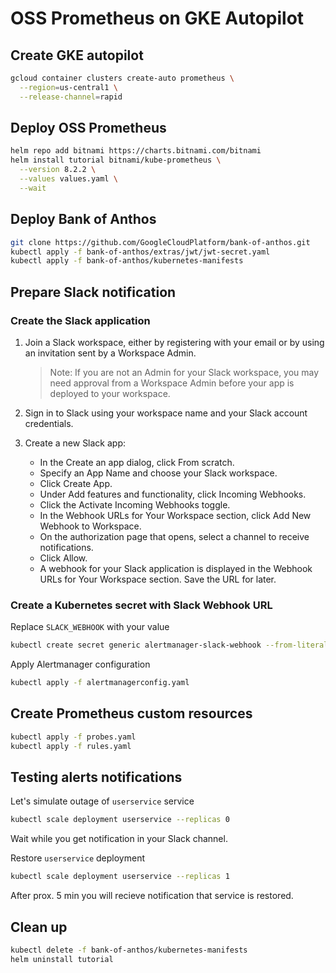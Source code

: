 # OSS Prometheus on GKE Autopilot

## Create GKE autopilot

```bash
gcloud container clusters create-auto prometheus \
  --region=us-central1 \
  --release-channel=rapid
```

## Deploy OSS Prometheus

```bash
helm repo add bitnami https://charts.bitnami.com/bitnami
helm install tutorial bitnami/kube-prometheus \
  --version 8.2.2 \
  --values values.yaml \
  --wait
```

## Deploy Bank of Anthos

```bash
git clone https://github.com/GoogleCloudPlatform/bank-of-anthos.git
kubectl apply -f bank-of-anthos/extras/jwt/jwt-secret.yaml
kubectl apply -f bank-of-anthos/kubernetes-manifests
```

## Prepare Slack notification

### Create the Slack application

1. Join a Slack workspace, either by registering with your email or by using an invitation sent by a Workspace Admin.

   >Note: If you are not an Admin for your Slack workspace, you may need approval from a Workspace Admin before your app is deployed to your workspace.

2. Sign in to Slack using your workspace name and your Slack account credentials.

3. Create a new Slack app:
    * In the Create an app dialog, click From scratch.
    * Specify an App Name and choose your Slack workspace.
    * Click Create App.
    * Under Add features and functionality, click Incoming Webhooks.
    * Click the Activate Incoming Webhooks toggle.
    * In the Webhook URLs for Your Workspace section, click Add New Webhook to Workspace.
    * On the authorization page that opens, select a channel to receive notifications.
    * Click Allow.
    * A webhook for your Slack application is displayed in the Webhook URLs for Your Workspace section. Save the URL for later.

### Create a Kubernetes secret with Slack Webhook URL

Replace `SLACK_WEBHOOK` with your value

```bash
kubectl create secret generic alertmanager-slack-webhook --from-literal webhookURL=SLACK_WEBHOOK
```

Apply Alertmanager configuration

```bash
kubectl apply -f alertmanagerconfig.yaml
```

## Create Prometheus custom resources

```bash
kubectl apply -f probes.yaml
kubectl apply -f rules.yaml
```

## Testing alerts notifications

Let's simulate outage of `userservice` service

```bash
kubectl scale deployment userservice --replicas 0
```

Wait while you get notification in your Slack channel.

Restore `userservice` deployment

```bash
kubectl scale deployment userservice --replicas 1
```

After prox. 5 min you will recieve notification that service is restored.

## Clean up

```bash
kubectl delete -f bank-of-anthos/kubernetes-manifests
helm uninstall tutorial
```
